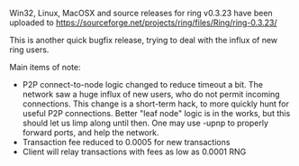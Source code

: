 Win32, Linux, MacOSX and source releases for ring v0.3.23 have been uploaded to
https://sourceforge.net/projects/ring/files/Ring/ring-0.3.23/

This is another quick bugfix release, trying to deal with the influx of new ring users.

Main items of note:

* P2P connect-to-node logic changed to reduce timeout a bit.  The network saw a huge influx of new users, who do not permit incoming connections.  This change is a short-term hack, to more quickly hunt for useful P2P connections.  Better "leaf node" logic is in the works, but this should let us limp along until then.  One may use -upnp to properly forward ports, and help the network.
* Transaction fee reduced to 0.0005 for new transactions
* Client will relay transactions with fees as low as 0.0001 RNG
